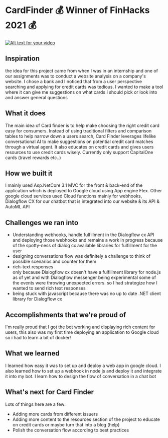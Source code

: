 # CardFinder 💰 Winner of FinHacks 2021 💰
[![Alt text for your video](https://user-images.githubusercontent.com/35268101/132959739-84e57b4a-2ab8-4e0e-b412-9d1e2d1d447a.png)](https://youtu.be/X-wxkX-o4IU)
## Inspiration
the idea for this project came from when I was in an internship and one of our assignments was to conduct a website analysis on a company's website. I chose a bank and I noticed that from a user perspective searching and applying for credit cards was tedious.  I wanted to make a tool where it can give me suggestions on what cards I should pick or look into and answer general questions

## What it does
The main idea of  Card finder is to help make choosing the right credit card easy for consumers. Instead of using traditional filters and comparison tables to help narrow down a users search,
Card Finder leverages lifelike conversational AI to make suggestions on potential credit card matches through a virtual agent. It also educates on credit cards and gives users resources to use credit cards wisely.  Currently only support  CapitalOne cards (travel rewards etc..)

## How we built it
I mainly used Asp.NetCore 3.1 MVC for the front & back-end of the application which is deployed to Google cloud using App engine Flex. Other google cloud services used Cloud functions mainly for webhooks, Dialogflow CX for our chatbot that is integrated into our website & its API & AutoML API 

## Challenges we ran into
- Understanding webhooks, handle fulfillment in the Dialogflow cx API and deploying those webhooks and remains a work in progress because of the spotty-ness of dialog cx available libraries for fulfillment for the user
- designing conversations flow  was definitely a challenge to think of possible scenarios and counter for them
- rich-text responses  
only because Dialogflow cx doesn't have a fulfillment library for node.js as of yet and with Dialogflow messenger being experimental some of the events were throwing unexpected errors. so I had strategize how I wanted to send rich text responses
-  being stuck with javascript because there was no up to date .NET client library for Dialogflow cx

## Accomplishments that we're proud of

I'm really proud that I got the bot working and displaying rich content for users, this also was my first time deploying an application to Google cloud so i had to learn a bit of docker!

## What we learned
I learned how easy it was to set up and deploy a web app in google cloud.  I also learned how to set up a webhook in node js and deploy it and integrate it into my bot. I learn how to design the flow of conversation in a chat bot

## What's next for Card Finder
Lots of things here are a few:
- Adding more cards from different issuers
- Adding more content to the resources section of the project to educate on credit cards or maybe turn that into a blog (help)
- Polish the conversation flow according to best practices 
